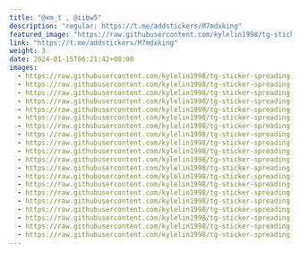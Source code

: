 ```yaml
---
title: "@xm_t , @iibw5"
description: "regular: https://t.me/addstickers/M7mdxking"
featured_image: "https://raw.githubusercontent.com/kylelin1998/tg-sticker-spreading-worldwide-images/main/img/880579f0-49ec-4d12-b23b-34096e1622c3.jpg"
link: "https://t.me/addstickers/M7mdxking"
weight: 3
date: 2024-01-15T06:21:42+08:00
images:
  - https://raw.githubusercontent.com/kylelin1998/tg-sticker-spreading-worldwide-images/main/img/880579f0-49ec-4d12-b23b-34096e1622c3.jpg
  - https://raw.githubusercontent.com/kylelin1998/tg-sticker-spreading-worldwide-images/main/img/2b2e687a-1013-4410-8647-44f2a37b0372.jpg
  - https://raw.githubusercontent.com/kylelin1998/tg-sticker-spreading-worldwide-images/main/img/fd16c985-3f90-4f0b-a136-5673f6d99d33.jpg
  - https://raw.githubusercontent.com/kylelin1998/tg-sticker-spreading-worldwide-images/main/img/2a3fc450-e27e-44df-bdf3-c2dcc37549b1.jpg
  - https://raw.githubusercontent.com/kylelin1998/tg-sticker-spreading-worldwide-images/main/img/94e83455-b643-41e9-a411-3671774a57aa.jpg
  - https://raw.githubusercontent.com/kylelin1998/tg-sticker-spreading-worldwide-images/main/img/c5fcbdf4-c3fc-4214-a317-43324d0f3dda.jpg
  - https://raw.githubusercontent.com/kylelin1998/tg-sticker-spreading-worldwide-images/main/img/182a6207-ce94-4e1e-89fa-9cbbe68ccdb2.jpg
  - https://raw.githubusercontent.com/kylelin1998/tg-sticker-spreading-worldwide-images/main/img/3e1b1c5e-53cf-4521-baf4-591bc33f4aa6.jpg
  - https://raw.githubusercontent.com/kylelin1998/tg-sticker-spreading-worldwide-images/main/img/065e13b4-1b11-491f-8e49-dfddfd6fe949.jpg
  - https://raw.githubusercontent.com/kylelin1998/tg-sticker-spreading-worldwide-images/main/img/3a9e90b9-7a02-4031-814c-9c24980621af.jpg
  - https://raw.githubusercontent.com/kylelin1998/tg-sticker-spreading-worldwide-images/main/img/2cb45eae-d24f-4b19-abb8-6a4eae0a5e9e.jpg
  - https://raw.githubusercontent.com/kylelin1998/tg-sticker-spreading-worldwide-images/main/img/a011363a-8e61-4674-971e-1dc5e342c146.jpg
  - https://raw.githubusercontent.com/kylelin1998/tg-sticker-spreading-worldwide-images/main/img/dd25900f-c662-4013-9aca-72b1bab6adf9.jpg
  - https://raw.githubusercontent.com/kylelin1998/tg-sticker-spreading-worldwide-images/main/img/5e9b610e-8b56-4d1f-8f34-9d640bfe364c.jpg
  - https://raw.githubusercontent.com/kylelin1998/tg-sticker-spreading-worldwide-images/main/img/4bb142d5-1243-43a7-93c9-8ef18358128b.jpg
  - https://raw.githubusercontent.com/kylelin1998/tg-sticker-spreading-worldwide-images/main/img/a9612295-9581-47be-869c-9cd22090f18d.jpg
  - https://raw.githubusercontent.com/kylelin1998/tg-sticker-spreading-worldwide-images/main/img/2576b9aa-5d8b-4d48-bc0e-f5185640286f.jpg
  - https://raw.githubusercontent.com/kylelin1998/tg-sticker-spreading-worldwide-images/main/img/3d230384-3615-4baa-b531-275e17396478.jpg
  - https://raw.githubusercontent.com/kylelin1998/tg-sticker-spreading-worldwide-images/main/img/6841bbcd-35c7-400e-ba46-46ac9b658329.jpg
  - https://raw.githubusercontent.com/kylelin1998/tg-sticker-spreading-worldwide-images/main/img/c08df149-37ae-4f47-9eda-3caa638ea357.jpg
---
```

